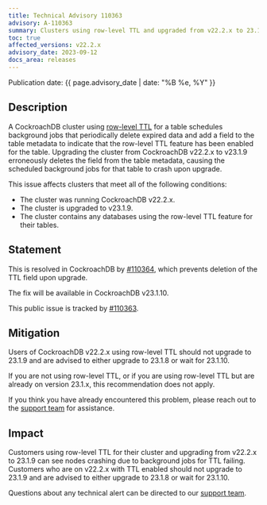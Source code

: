 ```yaml
---
title: Technical Advisory 110363
advisory: A-110363
summary: Clusters using row-level TTL and upgraded from v22.2.x to 23.1.9 may experience nodes crashing due to the erroneous deletion of a necessary metadata field.
toc: true
affected_versions: v22.2.x
advisory_date: 2023-09-12
docs_area: releases
---
```


Publication date: {{ page.advisory_date | date: "%B %e, %Y" }}

## Description

A CockroachDB cluster using [row-level TTL](../v23.1/row-level-ttl.html) for a table schedules background jobs that periodically delete expired data and add a field to the table metadata to indicate that the row-level TTL feature has been enabled for the table. Upgrading the cluster from CockroachDB v22.2.x to v23.1.9 erroneously deletes the field from the table metadata, causing the scheduled background jobs for that table to crash upon upgrade. 

This issue affects clusters that meet all of the following conditions:

- The cluster was running CockroachDB v22.2.x.
- The cluster is upgraded to v23.1.9.
- The cluster contains any databases using the row-level TTL feature for their tables.

## Statement

This is resolved in CockroachDB by [#110364](https://github.com/cockroachdb/cockroach/pull/110364), which prevents deletion of the TTL field upon upgrade.

The fix will be available in CockroachDB v23.1.10.

This public issue is tracked by [#110363](https://github.com/cockroachdb/cockroach/issues/110363).

## Mitigation

Users of CockroachDB v22.2.x  using row-level TTL should not upgrade to 23.1.9 and are advised to either upgrade to 23.1.8 or wait for 23.1.10. 

If you are not using row-level TTL, or if you are using row-level TTL but are already on version 23.1.x, this recommendation does not apply.

If you think you have already encountered this problem, please reach out to the [support team](https://support.cockroachlabs.com/) for assistance.

## Impact

Customers using row-level TTL for their cluster and upgrading from v22.2.x to 23.1.9 can see nodes crashing due to background jobs for TTL failing. Customers who are on v22.2.x with TTL enabled should not upgrade to 23.1.9 and are advised to either upgrade to 23.1.8 or wait for 23.1.10.

Questions about any technical alert can be directed to our [support team](https://support.cockroachlabs.com/).